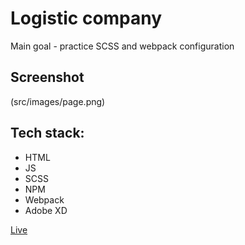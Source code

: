 # Logistic company

Main goal - practice SCSS and webpack configuration

## Screenshot

(src/images/page.png)

## Tech stack:

- HTML
- JS
- SCSS
- NPM
- Webpack
- Adobe XD

[Live](https://pblogistyka.pl)
